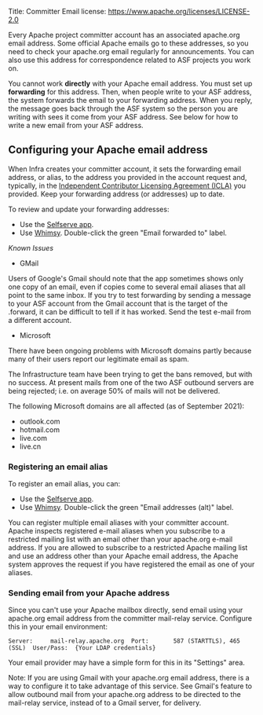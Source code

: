 Title: Committer Email
license: https://www.apache.org/licenses/LICENSE-2.0

Every Apache project committer account has an associated apache.org email address. Some official Apache emails go to these addresses, so you need to check your apache.org email regularly for announcements. You can also use this address for correspondence related to ASF projects you work on.

You cannot work **directly** with your Apache email address. You must set up **forwarding** for this address. Then, when people write to your ASF address, the system forwards the email to your forwarding address. When you reply, the message goes back through the ASF system so the person you are writing with sees it come from your ASF address. See below for how to write a new email from your ASF address.

## Configuring your Apache email address ##

When Infra creates your committer account, it sets the forwarding email address, or alias, to the address you provided in the account request and, typically, in the <a href="https://www.apache.org/licenses/icla.pdf" target="_blank">Independent Contributor Licensing Agreement (ICLA)</a> you provided. Keep your forwarding address (or addresses) up to date. 

To review and update your forwarding addresses:

- Use the <a href="https://id.apache.org/" target="_blank">Selfserve app</a>.
- Use <a href="https://whimsy.apache.org/roster/committer/__self__" target="_blank">Whimsy</a>. Double-click the green "Email forwarded to" label.

*Known Issues*

- GMail

Users of Google's Gmail should note that the app sometimes shows only one copy of an email, even if copies come to several email aliases that all point to the same inbox. If you try to test forwarding by sending a message to your ASF account from the Gmail account that is the target of the .forward, it can be difficult to tell if it has worked. Send the test e-mail from a different account.

- Microsoft

There have been ongoing problems with Microsoft domains partly because many of their users report our legitimate email as spam.

The Infrastructure team have been trying to get the bans removed, but with no success. At present mails from one of the two ASF outbound servers are being rejected; i.e. on average 50% of mails will not be delivered.

The following Microsoft domains are all affected (as of September 2021):

- outlook.com
- hotmail.com
- live.com
- live.cn


### Registering an email alias ###

To register an email alias, you can:

- Use the <a href="https://id.apache.org/" target="_blank">Selfserve app</a>.
- Use <a href="https://whimsy.apache.org/roster/committer/__self__" target="_blank">Whimsy</a>. Double-click the green "Email addresses (alt)" label.

You can register multiple email aliases with your committer account. Apache inspects registered e-mail aliases when you subscribe to a restricted mailing list with an email other than your apache.org e-mail address. If you are allowed to subscribe to a restricted Apache mailing list and use an address other than your Apache email address, the Apache system approves the request if you have registered the email as one of your aliases. 

### Sending email from your Apache address ###

Since you can't use your Apache mailbox directly, send email using your apache.org email address from the committer mail-relay service. Configure this in your email environment:

``Server:     mail-relay.apache.org 
Port:       587 (STARTTLS), 465 (SSL) 
User/Pass:  {Your LDAP credentials}``

Your email provider may have a simple form for this in its "Settings" area.

Note: If you are using Gmail with your apache.org email address, there is a way to configure it to take advantage of this service. See Gmail's feature to allow outbound mail from your apache.org address to be directed to the mail-relay service, instead of to a Gmail server, for delivery.


